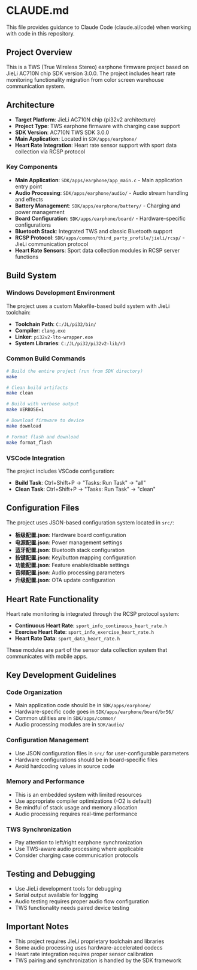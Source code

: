 # CLAUDE.md

This file provides guidance to Claude Code (claude.ai/code) when working with code in this repository.

## Project Overview

This is a TWS (True Wireless Stereo) earphone firmware project based on JieLi AC710N chip SDK version 3.0.0. The project includes heart rate monitoring functionality migration from color screen warehouse communication system.

## Architecture

- **Target Platform**: JieLi AC710N chip (pi32v2 architecture)
- **Project Type**: TWS earphone firmware with charging case support
- **SDK Version**: AC710N TWS SDK 3.0.0
- **Main Application**: Located in `SDK/apps/earphone/`
- **Heart Rate Integration**: Heart rate sensor support with sport data collection via RCSP protocol

### Key Components

- **Main Application**: `SDK/apps/earphone/app_main.c` - Main application entry point
- **Audio Processing**: `SDK/apps/earphone/audio/` - Audio stream handling and effects
- **Battery Management**: `SDK/apps/earphone/battery/` - Charging and power management
- **Board Configuration**: `SDK/apps/earphone/board/` - Hardware-specific configurations
- **Bluetooth Stack**: Integrated TWS and classic Bluetooth support
- **RCSP Protocol**: `SDK/apps/common/third_party_profile/jieli/rcsp/` - JieLi communication protocol
- **Heart Rate Sensors**: Sport data collection modules in RCSP server functions

## Build System

### Windows Development Environment

The project uses a custom Makefile-based build system with JieLi toolchain:

- **Toolchain Path**: `C:/JL/pi32/bin/`
- **Compiler**: `clang.exe`
- **Linker**: `pi32v2-lto-wrapper.exe`
- **System Libraries**: `C:/JL/pi32/pi32v2-lib/r3`

### Common Build Commands

```bash
# Build the entire project (run from SDK directory)
make

# Clean build artifacts
make clean

# Build with verbose output
make VERBOSE=1

# Download firmware to device
make download

# Format flash and download
make format_flash
```

### VSCode Integration

The project includes VSCode configuration:
- **Build Task**: Ctrl+Shift+P → "Tasks: Run Task" → "all"
- **Clean Task**: Ctrl+Shift+P → "Tasks: Run Task" → "clean"

## Configuration Files

The project uses JSON-based configuration system located in `src/`:

- **板级配置.json**: Hardware board configuration
- **电源配置.json**: Power management settings
- **蓝牙配置.json**: Bluetooth stack configuration
- **按键配置.json**: Key/button mapping configuration
- **功能配置.json**: Feature enable/disable settings
- **音频配置.json**: Audio processing parameters
- **升级配置.json**: OTA update configuration

## Heart Rate Functionality

Heart rate monitoring is integrated through the RCSP protocol system:

- **Continuous Heart Rate**: `sport_info_continuous_heart_rate.h`
- **Exercise Heart Rate**: `sport_info_exercise_heart_rate.h` 
- **Heart Rate Data**: `sport_data_heart_rate.h`

These modules are part of the sensor data collection system that communicates with mobile apps.

## Key Development Guidelines

### Code Organization
- Main application code should be in `SDK/apps/earphone/`
- Hardware-specific code goes in `SDK/apps/earphone/board/br56/`
- Common utilities are in `SDK/apps/common/`
- Audio processing modules are in `SDK/audio/`

### Configuration Management
- Use JSON configuration files in `src/` for user-configurable parameters
- Hardware configurations should be in board-specific files
- Avoid hardcoding values in source code

### Memory and Performance
- This is an embedded system with limited resources
- Use appropriate compiler optimizations (-O2 is default)
- Be mindful of stack usage and memory allocation
- Audio processing requires real-time performance

### TWS Synchronization
- Pay attention to left/right earphone synchronization
- Use TWS-aware audio processing where applicable
- Consider charging case communication protocols

## Testing and Debugging

- Use JieLi development tools for debugging
- Serial output available for logging
- Audio testing requires proper audio flow configuration
- TWS functionality needs paired device testing

## Important Notes

- This project requires JieLi proprietary toolchain and libraries
- Some audio processing uses hardware-accelerated codecs
- Heart rate integration requires proper sensor calibration
- TWS pairing and synchronization is handled by the SDK framework